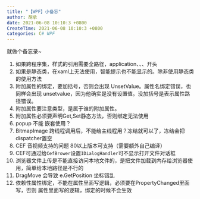 ```yaml
---
title: "【WPF】小备忘"
author: 胡承
date: 2021-06-08 10:10:3 +0800
CreateTime: 2021-06-08 10:10:3 +0800
categories: C# WPF
---
```


就做个备忘录~

<!-- more -->
1. 如果跨程序集，样式的引用需要全路径，application、、、开头
1. 如果是静态类，在xaml上无法使用，智能提示也不能显示的。除非使用静态类的使用方法
1. 附加属性的绑定，要加括号，否则会出现 UnsetValue。属性名绑定错误，也同样会出现 unsetvalue，因为他确实是没有设置值。没加括号是表示属性路径错误。
1. 附加属性要注意类型，是属于谁的附加属性。
1. 附加属性必须要声明Get,Set静态方法，否则绑定无法使用
1. popup 不能 嵌套使用？
1. BitmapImage 跨线程调用后，不能给主线程用？冻结就可以了，冻结会把dispatcher置空
1. CEF 音视频支持的问题 80以上版本可支持（需要额外自己编译）
1. CEF可通过给`CefBrower`设置`IDialogHandler`可不显示打开文件对话框
1. 浏览器文件上传是不能直接访问本地文件的，是把文件加载到内存给浏览器使用，简单给本地路径是不行的
1. DragMove 会导致 e.GetPosition 坐标错乱
1. 依赖性属性绑定，不能在属性里面写逻辑，必须要在PropertyChanged里面写，否则 属性里面写的逻辑，绑定的时候不会生效
